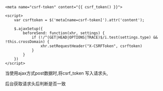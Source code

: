 ```
<meta name="csrf-token" content="{{ csrf_token() }}">
```

```
<script>
    var csrftoken = $('meta[name=csrf-token]').attr('content');

    $.ajaxSetup({
        beforeSend: function(xhr, settings) {
            if (!/^(GET|HEAD|OPTIONS|TRACE)$/i.test(settings.type) && !this.crossDomain) {
                xhr.setRequestHeader("X-CSRFToken", csrftoken)
            }
        }
    })
</script>
```

当使用ajax方式post数据时,将csrf_token 写入请求头,

后台获取请求头后判断是否一致